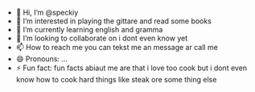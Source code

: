 - 👋 Hi, I’m @speckiy
- 👀 I’m interested in playing the gittare and read some books 
- 🌱 I’m currently learning english and gramma 
- 💞️ I’m looking to collaborate on i dont even know yet
- 📫 How to reach me you can tekst me an message ar call me 
- 😄 Pronouns: ...
- ⚡ Fun fact: fun facts abiaut me are that i love too cook but i dont even know how to cook hard things like steak ore some thing else 

<!---
speckiy/speckiy is a ✨ special ✨ repository because its `README.md` (this file) appears on your GitHub profile.
You can click the Preview link to take a look at your changes.
--->
